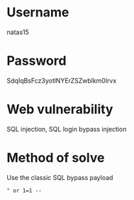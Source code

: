 # Username
natas15
# Password
SdqIqBsFcz3yotlNYErZSZwblkm0lrvx
# Web vulnerability
SQL injection, SQL login bypass injection
# Method of solve
Use the classic SQL bypass payload
```
" or 1=1 -- 
```
